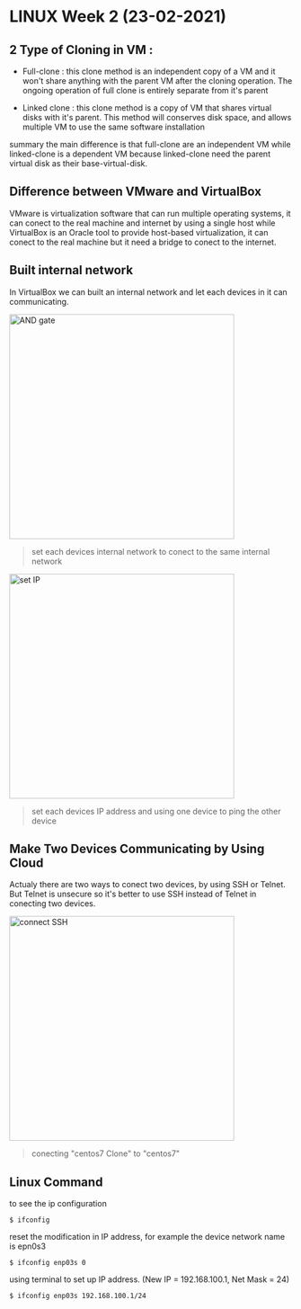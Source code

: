 # LINUX Week 2 (23-02-2021)
## 2 Type of Cloning in VM :
* Full-clone : this clone method is an independent copy of a VM and it won't share anything with the parent VM after the cloning operation. The ongoing operation of full clone is entirely separate from it's parent

* Linked clone : this clone method is a copy of VM that shares virtual disks with it's parent. This method will conserves disk space, and allows multiple VM to use the same software installation

summary the main difference is that full-clone are an independent VM while linked-clone is a dependent VM because linked-clone need the parent virtual disk as their base-virtual-disk.

## Difference between VMware and VirtualBox
VMware is virtualization software that can run multiple operating systems, it can conect to the real machine and internet by using a single host while VirtualBox is an Oracle tool to provide host-based virtualization, it can conect to the real machine but it need a bridge to conect to the internet.

## Built internal network
In VirtualBox we can built an internal network and let each devices in it can communicating.

<img src="settingInternalNet.PNG" alt="AND gate" title="AND gate" width="400" />

> set each devices internal network to conect to the same internal network

<img src="example.jpg" alt="set IP" title="set IP" width="400" />

> set each devices IP address and using one device to ping the other device

## Make Two Devices Communicating by Using Cloud
Actualy there are two ways to conect two devices, by using SSH or Telnet. But Telnet is unsecure so it's better to use SSH instead of Telnet in conecting two devices.

<img src="connectSSH.jpg" alt="connect SSH" title="connect SSH" width="400" />

> conecting "centos7 Clone" to "centos7"

## Linux Command
to see the ip configuration
```
$ ifconfig
```

reset the modification in IP address, for example the device network name is epn0s3
```
$ ifconfig enp03s 0
```

using terminal to set up IP address. (New IP = 192.168.100.1, Net Mask = 24)
```
$ ifconfig enp03s 192.168.100.1/24
```
